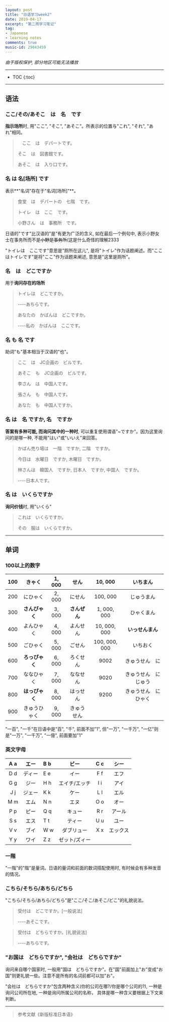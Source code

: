 ```yaml
---
layout: post
title: "日语学习week2"
date: 2019-04-17
excerpt: "第二周学习笔记"
tag:
- Japanese
- learning notes
comments: true
music-id: 29043459
---
```


*由于版权保护, 部分地区可能无法播放*

---

- TOC
{:toc}

---

## 语法

### ここ/その/あそこ　は　名　です

**指示场所**时, 用"ここ", "そこ", "あそこ"。所表示的位置与"これ", "それ", "あれ"相同。

>　ここ　は　デパートです。
> 
> そこ　は　図書館です。
> 
> あそこ　は　入り口です。

### 名 は 名[场所] です

表示**"名词"存在于"名词[场所]"**。

> 食堂　は　デパートの　七階　です。
> 
> トイレ　は　ここ　です。
> 
> 小野さん　は　事務所　です。

日语的"です"比汉语的"是"有更为广泛的含义, 如在最后一个例句中, 表示小野女士在事务所而不是~~小野是事务所~~(这是什么奇怪的理解2333

"トイレは　ここです"意思是"厕所在这儿", 是将"トイレ"作为话题阐述。而"ここはトイレです"是将"ここ"作为话题来阐述, 意思是"这里是厕所"。

### 名　は　どこですか

用于**询问存在的场所**

> トイレは　どこですか。
> 
> ----あちらです。
> 
> あなたの　かばんは　どこですか。
> 
> ----私の　かばんは　ここです。

### 名 も 名 です

助词"も"基本相当于汉语的"也"。

> ここ　は　JC企画の　ビルです。
> 
> あそこ　も　JC企画の　ビルです。
> 
> 李さん　は　中国人です。
> 
> 張さん　も　中国人です。
> 
> あなた　も　中国人ですか。


### 名 は　名 ですか, 名　ですか

**答案有多种可能, 而询问其中的一种时**, 可以重复使用谓语"~ですか"。因为这里询问的是哪一种, 不能用"はい"或"いいえ"来回答。

> かばん売り場は　一階　ですか, 二階　ですか。
>
> 今日は　水曜日　ですか, 木曜日　ですか。
> 
> 林さんは　韓国人　ですか, 日本人　ですか, 中国人　ですか。
> 
> ----日本人です。

### 名 は　いくらですか

**询问价钱**时, 用"いくら"

> これは　いくらですか。
> 
> その　服は　いくらですか。


---

## 单词

### 100以上的数字

| 100 | きゃく | 1, 000 | せん | 10, 000 | いちまん |
| :--: | :--: | :--: | :--: | :---: | :---: |
| 200 | にひゃく | 2, 000 | にせん | 100, 000 | じゅうまん |
| 300 | **さんびゃく** | 3, 000 | **さんぜん** | 1, 000, 000| ひゃくまん |
| 400 | よんひゃく |  4, 000 | よんせん | 10, 000, 000 | **いっせんまん** |
| 500 | ごひゃく | 5, 000 | ごせん | 100, 000, 000 | いちおく |
| 600 | **ろっぴゃく** | 6, 000 | ろくせん | 9002 | きゅうせん　に |
| 700 | ななひゃく | 7, 000 | ななせん | 9020 | きゅうせん　にじゅう |
| 800 | **はっぴゃく** | 8, 000 | はっせん | 9200 | きゅうせん　にひゃく |
| 900 | きゅうひゃく | 9, 000 | きゅうせん |

"一百", "一千"在日语中是"百", "千", 前面不加"1", 但"一万", "一千万", "一亿"则是"一万", "一千万", "一億", 前面要加"1"

### 英文字母

| A a | エー | B b | ビー | C c | シー |
| :--: | :--: | :--| :--: | :--: | :--: |
| D d | ディー | E e | イー | F f | エフ |
| G g | ジー | H h | エイチ/エッチ | I i | アイ |
| J j | ジェー | K k | ケー | L l | エル |
| M m | エム | N n | エヌ | O o | オー |
| P p | ピー | Q q | キュー | R r | アール |
| S s | エス | T t | ティー | U u | ユー |
| V v | ブイ | W w | ダブリュー | X x | エックス |
| Y y | ワイ | Z z | ゼット/ズィー |

### 一階

"一階"的"階"是量词。日语的量词和前面的数词搭配使用时, 有时候会有多种发音的情况。

### こちら/そちら/あちら/どちら

"こちら/そちら/あちら/どちら"是"ここ/そこ/あそこ/どこ"的礼貌说法。

> 受付は　どこですか。[一般说法]
> 
> ----あそこです。

> 受付は　どちらですか。[礼貌说法]
> 
> ----あちらです。

### "お国は　どちらですか", "会社は　どちらですか"

询问来自哪个国家时, 一般用"国は　どちらですか"。在"国"前面加上"お"变成"お国"则更礼貌一些。注意不是所有的名词前都可以加"お"。

"会社は　どちらですか"包含两种含义(你的公司在哪?/你是哪个公司的?), 一种是询问公司所在地, 一种是询问所属公司的名称， 具体是哪一种含义要根据上下文来判断。




---

> 参考文献《新版标准日本语》